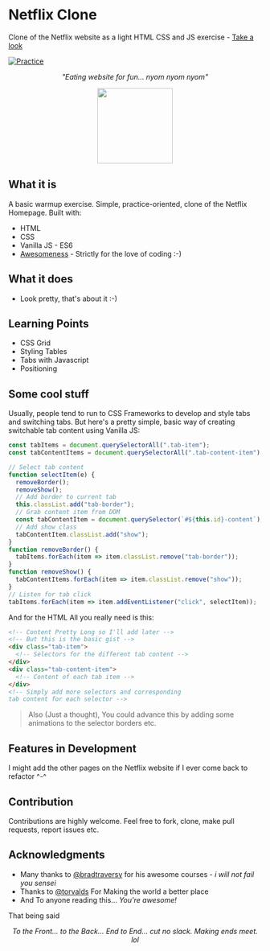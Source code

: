 # Netflix Clone

Clone of the Netflix website as a light HTML CSS and JS exercise - [Take a look](https://bankole2000.github.io/netflix)

[![Practice](https://img.shields.io/badge/Practice-HTML/CSS/JS-orange.svg)](https://bankole2000.github.io/netflix)

_<p align="center">"Eating website for fun... nyom nyom nyom"</p>_

<div align="center" style="text-align:center; margin:auto;">
<img align="center" src="https://i.imgur.com/EgCvXyK.png" width="150"/>
</div>

## What it is

A basic warmup exercise. Simple, practice-oriented, clone of the Netflix Homepage. Built with:

- HTML
- CSS
- Vanilla JS - ES6
- [Awesomeness](https://www.wikihow.com/Love-Programming) - Strictly for the love of coding :-)

## What it does

- Look pretty, that's about it :-)

## Learning Points

- CSS Grid
- Styling Tables
- Tabs with Javascript
- Positioning

## Some cool stuff

Usually, people tend to run to CSS Frameworks to develop and style tabs and switching tabs. But here's a pretty simple, basic way of creating switchable tab content using Vanilla JS:

```javascript
const tabItems = document.querySelectorAll(".tab-item");
const tabContentItems = document.querySelectorAll(".tab-content-item");

// Select tab content
function selectItem(e) {
  removeBorder();
  removeShow();
  // Add border to current tab
  this.classList.add("tab-border");
  // Grab content item from DOM
  const tabContentItem = document.querySelector(`#${this.id}-content`);
  // Add show class
  tabContentItem.classList.add("show");
}
function removeBorder() {
  tabItems.forEach(item => item.classList.remove("tab-border"));
}
function removeShow() {
  tabContentItems.forEach(item => item.classList.remove("show"));
}
// Listen for tab click
tabItems.forEach(item => item.addEventListener("click", selectItem));
```

And for the HTML All you really need is this:

```html
<!-- Content Pretty Long so I'll add later -->
<!-- But this is the basic gist -->
<div class="tab-item">
  <!-- Selectors for the different tab content -->
</div>
<div class="tab-content-item">
  <!-- Content of each tab item -->
</div>
<!-- Simply add more selectors and corresponding 
tab content for each selector -->
```

> Also (Just a thought), You could advance this by adding some animations to the selector borders etc.

## Features in Development

I might add the other pages on the Netflix website if I ever come back to refactor ^-^

## Contribution

Contributions are highly welcome. Feel free to fork, clone, make pull requests, report issues etc.

## Acknowledgments

- Many thanks to [@bradtraversy](https://github.com/bradtraversy) for his awesome courses - _i will not fail you sensei_
- Thanks to [@torvalds](https://github.com/torvalds) For Making the world a better place
- And To anyone reading this... _You're awesome!_

That being said
_<p align="center">To the Front... to the Back... End to End... cut no slack. Making ends meet. lol</p>_
